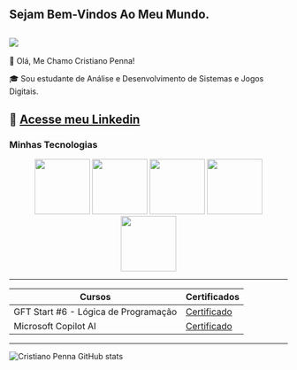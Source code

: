 ## Sejam Bem-Vindos Ao Meu Mundo.

![](https://media.giphy.com/media/JIX9t2j0ZTN9S/giphy.gif )
------

🎫 Olá, Me Chamo Cristiano Penna!

🎓 Sou estudante de Análise e Desenvolvimento de Sistemas e Jogos Digitais.

📃 [Acesse meu Linkedin](https://www.linkedin.com/in/cris-rosapenna/)
------

### Minhas Tecnologias

<p align="center">
<img src="https://cdn.jsdelivr.net/gh/devicons/devicon@latest/icons/html5/html5-original-wordmark.svg" width="100px" > 
<img src="https://cdn.jsdelivr.net/gh/devicons/devicon@latest/icons/css3/css3-original-wordmark.svg" width="100px"> 
<img src="https://cdn.jsdelivr.net/gh/devicons/devicon@latest/icons/javascript/javascript-original.svg" width="100px"> 
<img src="https://cdn.jsdelivr.net/gh/devicons/devicon@latest/icons/git/git-original-wordmark.svg" width="100px"/> 
<img src="https://cdn.jsdelivr.net/gh/devicons/devicon@latest/icons/github/github-original-wordmark.svg" width="100px"/> 
</p>

-----

| Cursos | Certificados |
| -------- | ------------ |
GFT Start #6 - Lógica de Programação | [Certificado](https://www.dio.me/certificate/ATGLNKIZ/share)
Microsoft Copilot AI | [Certificado](https://www.dio.me/certificate/IWGNOMLK/share)


-----
![Cristiano Penna GitHub stats](https://github-readme-stats.vercel.app/api?username=crispenna-123&show_icons=true&theme=dracula)
